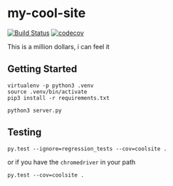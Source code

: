 # my-cool-site
[![Build Status](https://travis-ci.org/renadog/my-cool-site.svg?branch=develop)](https://travis-ci.org/renadog/my-cool-site) [![codecov](https://codecov.io/gh/renadog/my-cool-site/branch/develop/graph/badge.svg)](https://codecov.io/gh/renadog/my-cool-site)

This is a million dollars, i can feel it

## Getting Started
```
virtualenv -p python3 .venv
source .venv/bin/activate
pip3 install -r requirements.txt

python3 server.py
```

## Testing
```
py.test --ignore=regression_tests --cov=coolsite .
```

or if you have the `chromedriver` in your path

```
py.test --cov=coolsite .
```
